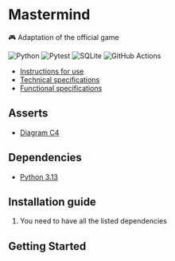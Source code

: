 # Mastermind

🎮 Adaptation of the official game

![Python](https://img.shields.io/badge/python-3670A0?style=for-the-badge&logo=python&logoColor=ffdd54)
![Pytest](https://img.shields.io/badge/pytest-%23ffffff.svg?style=for-the-badge&logo=pytest&logoColor=2f9fe3)
![SQLite](https://img.shields.io/badge/sqlite-%2307405e.svg?style=for-the-badge&logo=sqlite&logoColor=white)
![GitHub Actions](https://img.shields.io/badge/github%20actions-%232671E5.svg?style=for-the-badge&logo=githubactions&logoColor=white)

* [Instructions for use](docs/instructions-for-use.md)
* [Technical specifications](docs/technical-specifications.md)
* [Functional specifications](docs/functional-specifications.md)

## Asserts

- [Diagram C4](docs/diagram-c4.md)

## Dependencies

- [Python 3.13](https://www.python.org/)

[//]: # (# EACHOS)

## Installation guide

1. You need to have all the listed dependencies

## Getting Started

[//]: # (PROCEDURE2)
